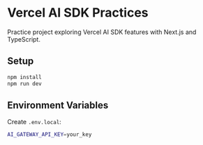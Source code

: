 # Vercel AI SDK Practices

Practice project exploring Vercel AI SDK features with Next.js and TypeScript.

## Setup

```bash
npm install
npm run dev
```

## Environment Variables

Create `.env.local`:

```bash
AI_GATEWAY_API_KEY=your_key
```

